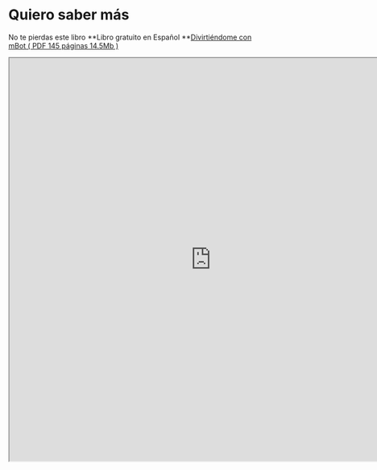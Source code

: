 
# Quiero saber más

No te pierdas este libro **Libro gratuito en Español **[Divirtiéndome con mBot ( PDF 145 páginas 14.5Mb )](https://www.dropbox.com/s/kx2qq756dutn955/divirtiendome_con_mbot__espa%C3%B1ol.pdf?dl=1)

<iframe src="https://www.makeblock.es/soporte/robot-mbot/" width="800" height="800" align="center">
https://www.makeblock.es/soporte/robot-mbot/

